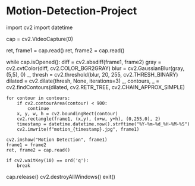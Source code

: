 # Motion-Detection-Project
import cv2
import datetime

cap = cv2.VideoCapture(0)

ret, frame1 = cap.read()
ret, frame2 = cap.read()

while cap.isOpened():
    diff = cv2.absdiff(frame1, frame2)
    gray = cv2.cvtColor(diff, cv2.COLOR_BGR2GRAY)
    blur = cv2.GaussianBlur(gray, (5,5), 0)
    _, thresh = cv2.threshold(blur, 20, 255, cv2.THRESH_BINARY)
    dilated = cv2.dilate(thresh, None, iterations=3)
    _, contours, _ = cv2.findContours(dilated, cv2.RETR_TREE, cv2.CHAIN_APPROX_SIMPLE)

    for contour in contours:
        if cv2.contourArea(contour) < 900:
            continue
        x, y, w, h = cv2.boundingRect(contour)
        cv2.rectangle(frame1, (x,y), (x+w, y+h), (0,255,0), 2)
        timestamp = datetime.datetime.now().strftime("%Y-%m-%d_%H-%M-%S")
        cv2.imwrite(f"motion_{timestamp}.jpg", frame1)

    cv2.imshow("Motion Detection", frame1)
    frame1 = frame2
    ret, frame2 = cap.read()

    if cv2.waitKey(10) == ord('q'):
        break

cap.release()
cv2.destroyAllWindows()
exit()



